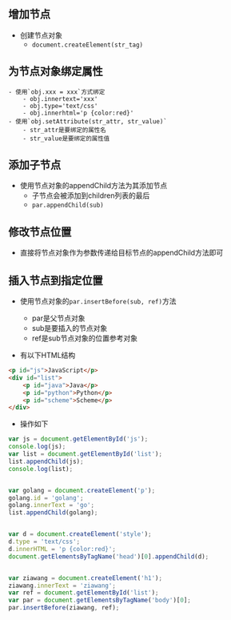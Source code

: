 ## 增加节点
- 创建节点对象
	- `document.createElement(str_tag)`
	

## 为节点对象绑定属性
	- 使用`obj.xxx = xxx`方式绑定
		- obj.innertext='xxx'
		- obj.type='text/css'
		- obj.innerhtml='p {color:red}'
	- 使用`obj.setAttribute(str_attr, str_value)`
		- str_attr是要绑定的属性名
		- str_value是要绑定的属性值

## 添加子节点	
- 使用节点对象的appendChild方法为其添加节点
	- 子节点会被添加到children列表的最后
	- `par.appendChild(sub)`

## 修改节点位置
- 直接将节点对象作为参数传递给目标节点的appendChild方法即可

## 插入节点到指定位置
- 使用节点对象的`par.insertBefore(sub, ref)`方法
	- par是父节点对象
	- sub是要插入的节点对象
	- ref是sub节点对象的位置参考对象




- 有以下HTML结构

```html
<p id="js">JavaScript</p>
<div id="list">
    <p id="java">Java</p>
    <p id="python">Python</p>
    <p id="scheme">Scheme</p>
</div>

```

- 操作如下

```javascript
var js = document.getElementById('js');
console.log(js);
var list = document.getElementById('list');
list.appendChild(js);
console.log(list);


var golang = document.createElement('p');
golang.id = 'golang';
golang.innerText = 'go';
list.appendChild(golang);


var d = document.createElement('style');
d.type = 'text/css';
d.innerHTML = 'p {color:red}';
document.getElementsByTagName('head')[0].appendChild(d);


var ziawang = document.createElement('h1');
ziawang.innerText = 'ziawang';
var ref = document.getElementById('list');
var par = document.getElementsByTagName('body')[0];
par.insertBefore(ziawang, ref);
```